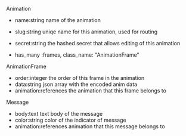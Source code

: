 
Animation
- name:string                   name of the animation
- slug:string                   uniqe name for this animation, used for routing
- secret:string                 the hashed secret that allows editing of this animation

- has_many :frames, class_name: "AnimationFrame"

AnimationFrame
- order:integer                 the order of this frame in the animation
- data:string                   json array with the encoded anim data
- animation:references          the animation that this frame belongs to

Message
- body:text                     text body of the message
- color:string                  color of the indicator of message
- animation:references          animation that this message belongs to